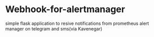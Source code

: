 # Webhook-for-alertmanager
simple flask application to resive notifications from prometheus alert manager on telegram and sms(via Kavenegar)
